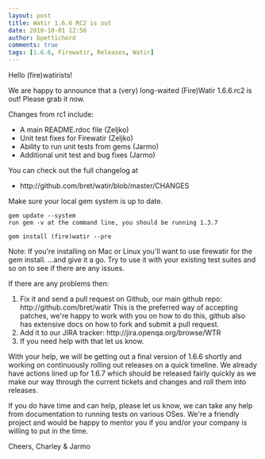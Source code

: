 ```yaml
---
layout: post
title: Watir 1.6.6 RC2 is out
date: 2010-10-01 12:50
author: bpettichord
comments: true
tags: [1.6.6, Firewatir, Releases, Watir]
---
```

Hello (fire)watirists!

We are happy to announce that a (very) long-waited (Fire)Watir
1.6.6.rc2 is out! Please grab it now.
<!--more-->
Changes from rc1 include:
<ul>
	<li> A main README.rdoc file (Zeljko)</li>
	<li> Unit test fixes for Firewatir (Zeljko)</li>
	<li>Ability to run unit tests from gems (Jarmo)</li>
	<li> Additional unit test and bug fixes (Jarmo)</li>
</ul>
You can check out the full changelog at
<ul>
	<li> http://github.com/bret/watir/blob/master/CHANGES</li>
</ul>
Make sure your local gem system is up to date.

	gem update --system
	run gem -v at the command line, you should be running 1.3.7

	gem install (fire)watir --pre

Note: If you're installing on Mac or Linux you'll want to use
firewatir for the gem install.
...and give it a go. Try to use it with your existing test suites and
so on to see if there are any issues.

If there are any problems then:
<ol>
	<li> Fix it and send a pull request on Github, our main github repo: http://github.com/bret/watir This is the preferred way of accepting patches, we're happy to work with you on how to do this, github also has extensive docs on how to fork and submit a pull request.</li>
	<li> Add it to our JIRA tracker: http://jira.openqa.org/browse/WTR</li>
	<li> If you need help with that let us know.</li>
</ol>
With your help, we will be getting out a final version of 1.6.6 shortly and working on continuously rolling out releases on a quick timeline. We already have actions lined up for 1.6.7 which should be released fairly quickly as we make our way through the current tickets and changes and roll them into releases.

If you do have time and can help, please let us know, we can take any help from documentation to running tests on various OSes. We're a
friendly project and would be happy to mentor you if you and/or your company is willing to put in the time.

Cheers,
Charley &amp; Jarmo
